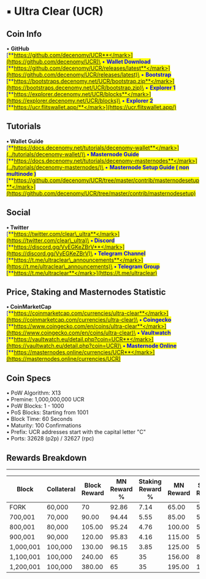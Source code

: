 # ▪ Ultra Clear (UCR)

## Coin Info

• **GitHub**\
[<mark style="color:blue;">**https://github.com/decenomy/UCR**</mark>](https://github.com/decenomy/UCR)\
• **Wallet Download**\
[<mark style="color:blue;">**https://github.com/decenomy/UCR/releases/latest**</mark>](https://github.com/decenomy/UCR/releases/latest)\
• **Bootstrap**\
[<mark style="color:blue;">**https://bootstraps.decenomy.net/UCR/bootstrap.zip**</mark>](https://bootstraps.decenomy.net/UCR/bootstrap.zip)\
• **Explorer 1** \
[<mark style="color:blue;">**https://explorer.decenomy.net/UCR/blocks**</mark>](https://explorer.decenomy.net/UCR/blocks)\
• **Explorer 2**\
[<mark style="color:blue;">**https://ucr.flitswallet.app/**</mark>](https://ucr.flitswallet.app/)

## Tutorials

**• Wallet Guide**\
[<mark style="color:blue;">**https://docs.decenomy.net/tutorials/decenomy-wallet**</mark>](../tutorials/decenomy-wallet/)\
**• Masternode Guide**\
[<mark style="color:blue;">**https://docs.decenomy.net/tutorials/decenomy-masternodes**</mark>](../tutorials/decenomy-masternodes/)\
• **Masternode Setup Guide ( non multinode )**\
[<mark style="color:blue;">**https://github.com/decenomy/UCR/tree/master/contrib/masternodesetup**</mark>](https://github.com/decenomy/UCR/tree/master/contrib/masternodesetup)

## Social

**• Twitter**\
[<mark style="color:blue;">**https://twitter.com/clear\_ultra**</mark>](https://twitter.com/clear\_ultra)\
**• Discord**\
[<mark style="color:blue;">**https://discord.gg/VyEGKeZBrV**</mark>](https://discord.gg/VyEGKeZBrV)\
**• Telegram Channel**\
[<mark style="color:blue;">**https://t.me/ultraclear\_announcements**</mark>](https://t.me/ultraclear\_announcements)\
**• Telegram Group**\
[<mark style="color:blue;">**https://t.me/ultraclear**</mark>](https://t.me/ultraclear)

## Price, Staking and Masternodes Statistic

**• CoinMarketCap**\
[<mark style="color:blue;">**https://coinmarketcap.com/currencies/ultra-clear**</mark>](https://coinmarketcap.com/currencies/ultra-clear)\
**• Coingecko**\
[<mark style="color:blue;">**https://www.coingecko.com/en/coins/ultra-clear**</mark>](https://www.coingecko.com/en/coins/ultra-clear)\
**• Vaultwatch**\
[<mark style="color:blue;">**https://vaultwatch.eu/detail.php?coin=UCR**</mark>](https://vaultwatch.eu/detail.php?coin=UCR)\
**• Masternode Online**\
[<mark style="color:blue;">**https://masternodes.online/currencies/UCR**</mark>](https://masternodes.online/currencies/UCR)

## Coin Specs

• PoW Algorithm: X13\
• Premine: 1,000,000,000 UCR\
• PoW Blocks: 1 - 1000\
• PoS Blocks: Starting from 1001\
• Block Time: 60 Seconds\
• Maturity: 100 Confirmations\
• Prefix: UCR addresses start with the capital letter "C"\
• Ports: 32628 (p2p) / 32627 (rpc)

## Rewards Breakdown

***

| Block     | Collateral | Block Reward | MN Reward % | Staking Reward % | MN Reward | Staker Reward |
| --------- | ---------- | ------------ | ----------- | ---------------- | --------- | ------------- |
| FORK      | 60,000     | 70           | 92.86       | 7.14             | 65.00     | 5.00          |
| 700,001   | 70,000     | 90.00        | 94.44       | 5.55             | 85.00     | 5.00          |
| 800,001   | 80,000     | 105.00       | 95.24       | 4.76             | 100.00    | 5.00          |
| 900,001   | 90,000     | 120.00       | 95.83       | 4.16             | 115.00    | 5.00          |
| 1,000,001 | 100,000    | 130.00       | 96.15       | 3.85             | 125.00    | 5.00          |
| 1,100,001 | 100,000    | 240.00       | 65          | 35               | 156.00    | 84.00         |
| 1,200,001 | 100,000    | 380.00       | 65          | 35               | 195.00    | 105.00        |

